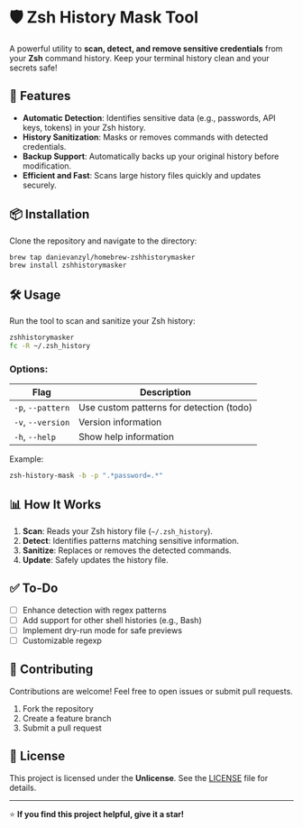 # 🛡️ Zsh History Mask Tool

A powerful utility to **scan, detect, and remove sensitive credentials** from your **Zsh** command history. Keep your terminal history clean and your secrets safe!

## 🚀 Features

- **Automatic Detection**: Identifies sensitive data (e.g., passwords, API keys, tokens) in your Zsh history.
- **History Sanitization**: Masks or removes commands with detected credentials.
- **Backup Support**: Automatically backs up your original history before modification.
- **Efficient and Fast**: Scans large history files quickly and updates securely.

## 📦 Installation

Clone the repository and navigate to the directory:

```bash
brew tap danievanzyl/homebrew-zshhistorymasker
brew install zshhistorymasker
```

## 🛠️ Usage

Run the tool to scan and sanitize your Zsh history:

```bash
zshhistorymasker
fc -R ~/.zsh_history
```

### Options:

| Flag              | Description                              |
| ----------------- | ---------------------------------------- |
| `-p`, `--pattern` | Use custom patterns for detection (todo) |
| `-v`, `--version` | Version information                      |
| `-h`, `--help`    | Show help information                    |

Example:

```bash
zsh-history-mask -b -p ".*password=.*"
```

## 📊 How It Works

1. **Scan**: Reads your Zsh history file (`~/.zsh_history`).
2. **Detect**: Identifies patterns matching sensitive information.
3. **Sanitize**: Replaces or removes the detected commands.
4. **Update**: Safely updates the history file.

## ✅ To-Do

- [ ] Enhance detection with regex patterns
- [ ] Add support for other shell histories (e.g., Bash)
- [ ] Implement dry-run mode for safe previews
- [ ] Customizable regexp

## 🤝 Contributing

Contributions are welcome! Feel free to open issues or submit pull requests.

1. Fork the repository
2. Create a feature branch
3. Submit a pull request

## 📄 License

This project is licensed under the **Unlicense**. See the [LICENSE](LICENSE) file for details.

---

⭐️ **If you find this project helpful, give it a star!**

